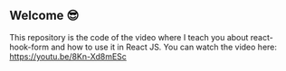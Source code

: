## Welcome 😎

This repository is the code of the video where I teach you about react-hook-form and how to 
use it in React JS. 
You can watch the video here: https://youtu.be/8Kn-Xd8mESc

